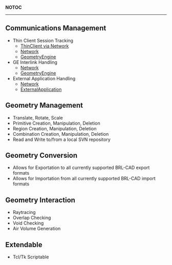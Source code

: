 __NOTOC__

------------------------------------------------------------------------

## Communications Management

-   Thin Client Session Tracking
    -   [ThinClient via Network](GS_Dev_ThinClient_Use_Cases "wikilink")
    -   [Network](GS_Dev_Network_Use_Cases "wikilink")
    -   [GeometryEngine](GS_Dev_GeometryEngine_Use_Cases "wikilink")
-   GE Interlink Handling
    -   [Network](GS_Dev_Network_Use_Cases "wikilink")
    -   [GeometryEngine](GS_Dev_GeometryEngine_Use_Cases "wikilink")
-   External Application Handling
    -   [Network](GS_Dev_Network_Use_Cases "wikilink")
    -   [ExternalApplication](GS_Dev_ExternalApplication_Use_Cases "wikilink")



## Geometry Management

-   Translate, Rotate, Scale
-   Primitive Creation, Manipulation, Deletion
-   Region Creation, Manipulation, Deletion
-   Combination Creation, Manipulation, Deletion
-   Read and Write to/from a local SVN repository

## Geometry Conversion

-   Allows for Exportation to all currently supported BRL-CAD export
    formats
-   Allows for Importation from all currently supported BRL-CAD import
    formats

## Geometry Interaction

-   Raytracing
-   Overlap Checking
-   Void Checking
-   Air Volume Generation

## Extendable

-   Tcl/Tk Scriptable